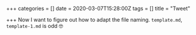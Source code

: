 +++
categories = []
date = 2020-03-07T15:28:00Z
tags = []
title = "Tweet"

+++
Now I want to figure out how to adapt the file naming. `template.md`, `template-1.md` is odd 🤓